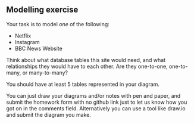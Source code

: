 ## Modelling exercise

Your task is to model *one* of the following:
- Netflix
- Instagram
- BBC News Website

Think about what database tables this site would need, and what relationships they would have to each other. Are they one-to-one, one-to-many, or many-to-many?

You should have at least 5 tables represented in your diagram.

You can just draw your diagrams and/or notes with pen and paper, and submit the homework form with no github link just to let us know how you got on in the comments field. Alternatively you can use a tool like draw.io and submit the diagram you make. 

